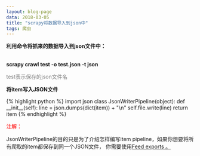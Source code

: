 ```yaml
---
layout: blog-page
data: 2018-03-05
title: "scrapy将数据导入到json中"
tags: 爬虫
---
```

<p><b>利用命令将抓来的数据导入到json文件中：</b></p>
<br>
<b>scrapy crawl test -o test.json -t json</b>
<P style="color:grey">test表示保存的json文件名</p>

<p><b>将item写入JSON文件</b></p>
{% highlight python %}
import json
class JsonWriterPipeline(object):
	def __init__(self):
		line = json.dumps(dict(item)) + "\n"
		self.file.write(line)
		return item
{% endhighlight %}
<p style="color:red">注解：</p>
<p>JsonWriterPipeline的目的只是为了介绍怎样编写item pipeline，如果你想要将所有爬取的item都保存到同一个JSON文件， 你需要使用<a href="http://scrapy-chs.readthedocs.io/zh_CN/1.0/topics/feed-exports.html#topics-feed-exports">Feed exports 。</a></p>
